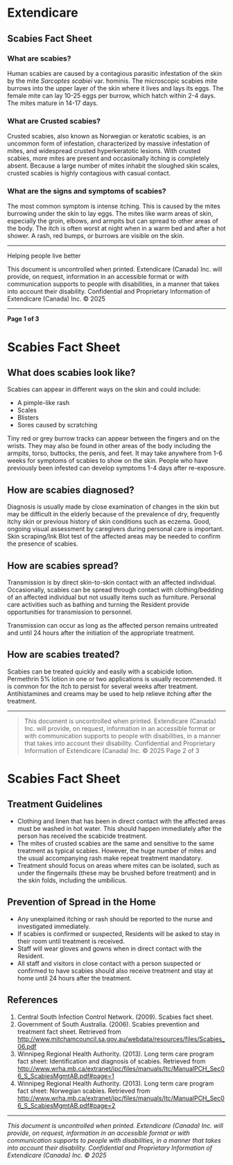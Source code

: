 # Extendicare
## Scabies Fact Sheet

### What are scabies?
Human scabies are caused by a contagious parasitic infestation of the skin by the mite *Sarcoptes scabiei* var. hominis. The microscopic scabies mite burrows into the upper layer of the skin where it lives and lays its eggs. The female mite can lay 10-25 eggs per burrow, which hatch within 2-4 days. The mites mature in 14-17 days.

### What are Crusted scabies?
Crusted scabies, also known as Norwegian or keratotic scabies, is an uncommon form of infestation, characterized by massive infestation of mites, and widespread crusted hyperkeratotic lesions. With crusted scabies, more mites are present and occasionally itching is completely absent. Because a large number of mites inhabit the sloughed skin scales, crusted scabies is highly contagious with casual contact.

### What are the signs and symptoms of scabies?
The most common symptom is intense itching. This is caused by the mites burrowing under the skin to lay eggs. The mites like warm areas of skin, especially the groin, elbows, and armpits but can spread to other areas of the body. The itch is often worst at night when in a warm bed and after a hot shower. A rash, red bumps, or burrows are visible on the skin.

----

Helping people live better

This document is uncontrolled when printed. Extendicare (Canada) Inc. will provide, on request, information in an accessible format or with communication supports to people with disabilities, in a manner that takes into account their disability. Confidential and Proprietary Information of Extendicare (Canada) Inc. © 2025

----

**Page 1 of 3**

# Scabies Fact Sheet

## What does scabies look like?
Scabies can appear in different ways on the skin and could include:
- A pimple-like rash
- Scales
- Blisters
- Sores caused by scratching

Tiny red or grey burrow tracks can appear between the fingers and on the wrists. They may also be found in other areas of the body including the armpits, torso, buttocks, the penis, and feet. It may take anywhere from 1-6 weeks for symptoms of scabies to show on the skin. People who have previously been infested can develop symptoms 1-4 days after re-exposure.

## How are scabies diagnosed?
Diagnosis is usually made by close examination of changes in the skin but may be difficult in the elderly because of the prevalence of dry, frequently itchy skin or previous history of skin conditions such as eczema. Good, ongoing visual assessment by caregivers during personal care is important. Skin scraping/Ink Blot test of the affected areas may be needed to confirm the presence of scabies.

## How are scabies spread?
Transmission is by direct skin-to-skin contact with an affected individual. Occasionally, scabies can be spread through contact with clothing/bedding of an affected individual but not usually items such as furniture. Personal care activities such as bathing and turning the Resident provide opportunities for transmission to personnel.

Transmission can occur as long as the affected person remains untreated and until 24 hours after the initiation of the appropriate treatment.

## How are scabies treated?
Scabies can be treated quickly and easily with a scabicide lotion. Permethrin 5% lotion in one or two applications is usually recommended. It is common for the itch to persist for several weeks after treatment. Antihistamines and creams may be used to help relieve itching after the treatment.

----

> This document is uncontrolled when printed.
> Extendicare (Canada) Inc. will provide, on request, information in an accessible format or with communication supports to people with disabilities, in a manner that takes into account their disability.
> Confidential and Proprietary Information of Extendicare (Canada) Inc. © 2025
> Page 2 of 3

# Scabies Fact Sheet

## Treatment Guidelines
- Clothing and linen that has been in direct contact with the affected areas must be washed in hot water. This should happen immediately after the person has received the scabicide treatment.
- The mites of crusted scabies are the same and sensitive to the same treatment as typical scabies. However, the huge number of mites and the usual accompanying rash make repeat treatment mandatory.
- Treatment should focus on areas where mites can be isolated, such as under the fingernails (these may be brushed before treatment) and in the skin folds, including the umbilicus.

## Prevention of Spread in the Home
- Any unexplained itching or rash should be reported to the nurse and investigated immediately.
- If scabies is confirmed or suspected, Residents will be asked to stay in their room until treatment is received.
- Staff will wear gloves and gowns when in direct contact with the Resident.
- All staff and visitors in close contact with a person suspected or confirmed to have scabies should also receive treatment and stay at home until 24 hours after the treatment.

## References
1. Central South Infection Control Network. (2009). Scabies fact sheet.
2. Government of South Australia. (2006). Scabies prevention and treatment fact sheet. Retrieved from http://www.mitchamcouncil.sa.gov.au/webdata/resources/files/Scabies_06.pdf
3. Winnipeg Regional Health Authority. (2013). Long term care program fact sheet: Identification and diagnosis of scabies. Retrieved from http://www.wrha.mb.ca/extranet/ipc/files/manuals/ltc/ManualPCH_Sec06_S_ScabiesMgmtAB.pdf#page=1
4. Winnipeg Regional Health Authority. (2013). Long term care program fact sheet: Norwegian scabies. Retrieved from http://www.wrha.mb.ca/extranet/ipc/files/manuals/ltc/ManualPCH_Sec06_S_ScabiesMgmtAB.pdf#page=2

----

*This document is uncontrolled when printed. Extendicare (Canada) Inc. will provide, on request, information in an accessible format or with communication supports to people with disabilities, in a manner that takes into account their disability. Confidential and Proprietary Information of Extendicare (Canada) Inc. © 2025*